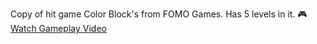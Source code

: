 Copy of hit game Color Block's from FOMO Games. Has 5 levels in it.
🎮 [Watch Gameplay Video](gameplay.mp4)
